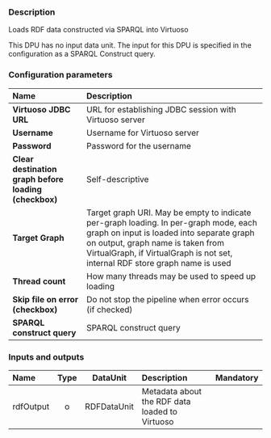 ### Description

Loads RDF data constructed via SPARQL into Virtuoso

This DPU has no input data unit. The input for this DPU is specified in the configuration as a SPARQL Construct query.

### Configuration parameters

| Name | Description |
|:----|:----|
|**Virtuoso JDBC URL** | URL for establishing JDBC session with Virtuoso server |
|**Username** | Username for Virtuoso server |
|**Password** | Password for the username |
|**Clear destination graph before loading (checkbox)** | Self-descriptive |
|**Target Graph** | Target graph URI. May be empty to indicate per-graph loading. In per-graph mode, each graph on input is loaded into separate graph on output, graph name is taken from VirtualGraph, if VirtualGraph is not set, internal RDF store graph name is used |
|**Thread count** | How many threads may be used to speed up loading|
|**Skip file on error (checkbox)** | Do not stop the pipeline when error occurs (if checked) |
|**SPARQL construct query** | SPARQL construct query |

### Inputs and outputs

|Name |Type | DataUnit | Description | Mandatory |
|:--------|:------:|:------:|:-------------|:---------------------:|
|rdfOutput |o| RDFDataUnit | Metadata about the RDF data loaded to Virtuoso | &nbsp; |


